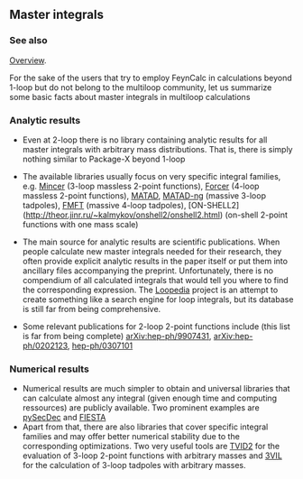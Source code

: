 ## Master integrals

### See also

[Overview](FeynCalc.md).

For the sake of the users that try to employ FeynCalc in calculations
beyond 1-loop but do not belong to the multiloop community, let us summarize
some basic facts about master integrals in multiloop calculations

### Analytic results

- Even at 2-loop there is no library containing analytic results for all
master integrals with arbitrary mass distributions. That is, there is simply
nothing similar to Package-X beyond 1-loop

- The available libraries usually focus on very specific integral families,
e.g. [Mincer](https://www.nikhef.nl/~form/maindir/packages/mincer/mincer.html) (3-loop massless 2-point functions), 
[Forcer](https://github.com/benruijl/forcer) (4-loop massless 2-point functions), [MATAD](https://www.ttp.kit.edu/~ms/software.html), [MATAD-ng](https://github.com/apik/matad-ng) (massive 3-loop tadpoles),
[FMFT](https://github.com/apik/fmft) (massive 4-loop tadpoles), [ON-SHELL2] (http://theor.jinr.ru/~kalmykov/onshell2/onshell2.html)
(on-shell 2-point functions with one mass scale)

- The main source for analytic results are scientific publications. When people calculate
new master integrals needed for their research, they often provide explicit analytic results in
the paper itself or put them into ancillary files accompanying the preprint. Unfortunately,
there is no compendium of all calculated integrals that would tell you where to find the 
corresponding expression. The [Loopedia](https://arxiv.org/abs/1709.01266) project is an
attempt to create something like a search engine for loop integrals, but its database
is still far from being comprehensive.

- Some relevant publications for 2-loop 2-point functions include (this list is far from being complete)
 [arXiv:hep-ph/9907431](https://arxiv.org/abs/hep-ph/9907431), [arXiv:hep-ph/0202123](https://arxiv.org/abs/hep-ph/0202123v2), [hep-ph/0307101](https://arxiv.org/abs/hep-ph/0307101v1)
 
### Numerical results

- Numerical results are much simpler to obtain and universal libraries
that can calculate almost any integral (given enough time and computing ressources)
are publicly available. Two prominent examples are [pySecDec](https://secdec.readthedocs.io/en/stable/) and [FIESTA](https://bitbucket.org/feynmanIntegrals/fiesta/src/master/)
- Apart from that, there are also libraries that cover specific integral families
and may offer better numerical stability due to the corresponding optimizations. Two
very useful tools are [TVID2](https://sites.pitt.edu/~afreitas/) for the evaluation of
3-loop 2-point functions with arbitrary masses and [3VIL](https://www.niu.edu/spmartin/3VIL/)
for the calculation of 3-loop tadpoles with arbitrary masses.
